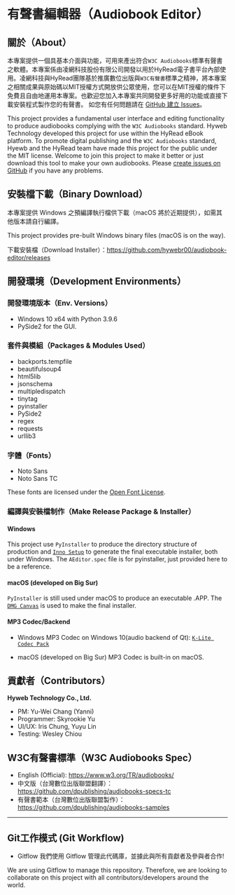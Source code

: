 # 有聲書編輯器（Audiobook Editor）

## 關於（About）

本專案提供一個具基本介面與功能，可用來產出符合`W3C Audiobooks`標準有聲書之軟體。本專案係由凌網科技股份有限公司開發以用於HyRead電子書平台內部使用。凌網科技與HyRead團隊基於推廣數位出版與`W3C有聲書`標準之精神，將本專案之相關成果與原始碼以MIT授權方式開放供公眾使用，您可以在MIT授權的條件下免費且自由地運用本專案。也歡迎您加入本專案共同開發更多好用的功能或直接下載安裝程式製作您的有聲書。
如您有任何問題請在 [GitHub 建立 Issues](https://github.com/hywebr00/audiobook-editor/issues)。

This project provides a fundamental user interface and editing functionality to produce audiobooks complying with the `W3C Audiobooks` standard. Hyweb Technology developed this project for use within the HyRead eBook platform. To promote digital publishing and the `W3C Audiobooks` standard, Hyewb and the HyRead team have made this project for the public under the MIT license. Welcome to join this project to make it better or just download this tool to make your own audiobooks.
Please [create issues on GitHub](https://github.com/hywebr00/audiobook-editor/issues) if you have any problems.

## 安裝檔下載（Binary Download）
本專案提供 Windows 之預編譯執行檔供下載（macOS 將於近期提供），如需其他版本請自行編譯。

This project provides pre-built Windows binary files (macOS is on the way).

下載安裝檔（Download Installer）：https://github.com/hywebr00/audiobook-editor/releases

## 開發環境（Development Environments）

### 開發環境版本（Env. Versions）
- Windows 10 x64 with Python 3.9.6
- PySide2 for the GUI.

### 套件與模組（Packages & Modules Used）
- backports.tempfile
- beautifulsoup4
- html5lib
- jsonschema
- multipledispatch
- tinytag
- pyinstaller
- PySide2
- regex
- requests
- urllib3

### 字體（Fonts）
- Noto Sans
- Noto Sans TC

These fonts are licensed under the <a href="https://scripts.sil.org/cms/scripts/page.php?site_id=nrsi&amp;id=OFL">Open Font License</a>.

### 編譯與安裝檔制作（Make Release Package & Installer）
#### Windows
This project use `PyInstaller` to produce the directory structure of production and <a href="https://jrsoftware.org/isinfo.php">`Inno Setup`</a> to generate the final executable installer, both under Windows. 
The `AEditor.spec` file is for pyinstaller, just provided here to be a reference.

#### macOS (developed on Big Sur)
`PyInstaller` is still used under macOS to produce an executable .APP. The <a href="https://www.araelium.com/dmgcanvas">`DMG Canvas`</a> is used to make the final installer.

#### MP3 Codec/Backend
- Windows
MP3 Codec on Windows 10(audio backend of Qt): <a href="http://www.codecguide.com/configuration_tips.htm?version=1595">`K-Lite Codec Pack`</a> 

- macOS (developed on Big Sur)
MP3 Codec is built-in on macOS.

## 貢獻者（Contributors）
**Hyweb Technology Co., Ltd.**
- PM: Yu-Wei Chang (Yanni)
- Programmer: Skyrookie Yu
- UI/UX: Iris Chung, Yuyu Lin
- Testing: Wesley Chiou

## W3C有聲書標準（W3C Audiobooks Spec）
- English (Official): https://www.w3.org/TR/audiobooks/
- 中文版（台灣數位出版聯盟翻譯）：https://github.com/dpublishing/audiobooks-specs-tc
- 有聲書範本（台灣數位出版聯盟製作）：https://github.com/dpublishing/audiobooks-samples

- - -

## Git工作模式 (Git Workflow)
- Gitflow
我們使用 Gitflow 管理此代碼庫，並據此與所有貢獻者及參與者合作!

We are using Gitflow to manage this repository. Therefore, we are looking to collaborate on this project with all contributors/developers around the world.
